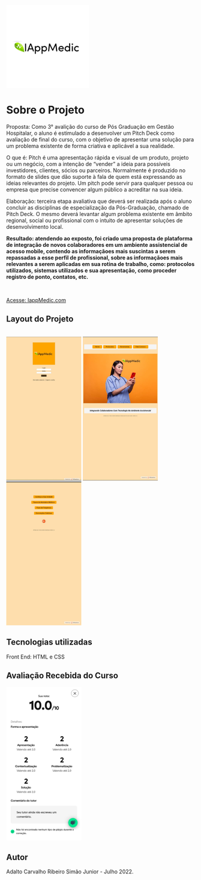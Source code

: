 <img src="logo.png" width="220">

# Sobre o Projeto 

Proposta: Como 3° avalição do curso de Pós Graduação em Gestão Hospitalar, o aluno é estimulado a desenvolver um Pitch Deck como avaliação de final do curso, com o objetivo de apresentar uma solução para um problema existente de forma criativa e aplicável a sua realidade.

O que é: Pitch é uma apresentação rápida e visual de um produto, projeto ou um negócio, com a intenção de “vender” a ideia para possíveis investidores, clientes, sócios ou parceiros. Normalmente é produzido no formato de slides que dão suporte à fala de quem está expressando as ideias relevantes do projeto. Um pitch pode servir para qualquer pessoa ou empresa que precise convencer algum público a acreditar na sua ideia.

Elaboração: terceira etapa avaliativa que deverá ser realizada após o aluno concluir as disciplinas de especialização da Pós-Graduação, chamado de Pitch Deck. O mesmo deverá levantar algum problema existente em âmbito regional, social ou profissional com o intuito de apresentar soluções de desenvolvimento local.

**Resultado: atendendo ao exposto, foi criado uma proposta de plataforma de integração de novos colaboradores em um ambiente assistencial de acesso mobile, contendo as informaçãoes mais suscintas a serem repassadas a esse perfil de profissional, sobre as informaçãoes mais relevantes a serem aplicadas em sua rotina de trabalho, como: protocolos utilizados, sistemas utilizados e sua apresentação, como proceder registro de ponto, contatos, etc.** 

<br>

[Acesse: IappMedic.com](iappmedic.000webhostapp.com)


## Layout do Projeto
<br>
<img src="img.jpeg" width="200">
<img src="img1.jpeg" width="200">
<img src="img2.jpeg" width="200">

## Tecnologias utilizadas

Front End: HTML e CSS

## Avaliação Recebida do Curso

<img src="av.jpeg" width="200">

## Autor

Adalto Carvalho Ribeiro Simão Junior - Julho 2022.



